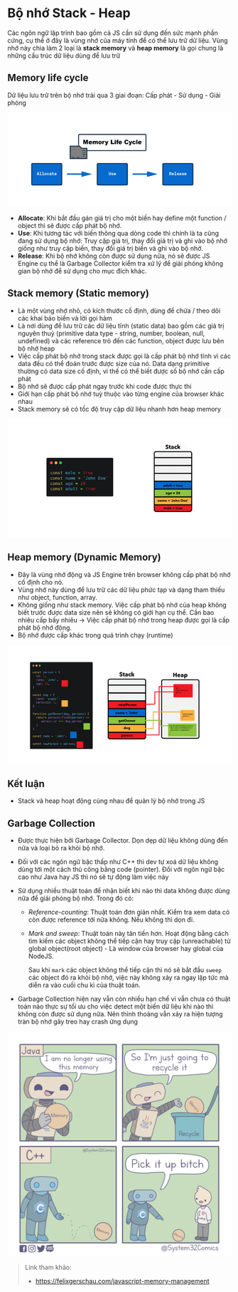 # Bộ nhớ Stack - Heap

Các ngôn ngữ lập trình bao gồm cả JS cần sử dụng đến sức mạnh phần cứng, cụ thể ở đây là vùng nhớ của máy tính để có thể lưu trữ dữ liệu. Vùng nhớ này chia làm 2 loại là **stack memory** và **heap memory** là gọi chung là những cấu trúc dữ liệu dùng để lưu trữ

## Memory life cycle

Dữ liệu lưu trữ trên bộ nhớ trải qua 3 giai đoạn: Cấp phát - Sử dụng - Giải phóng

![](../images/memory-lifecycle.png)

- **Allocate**: Khi bắt đầu gán giá trị cho một biến hay define một function / object thì sẽ được cấp phát bộ nhớ.
- **Use**: Khi tương tác với biến thông qua dòng code thì chính là ta cũng đang sử dụng bộ nhớ: Truy cập giá trị, thay đổi giá trị và ghi vào bộ nhớ giống như truy cập biến, thay đổi giá trị biến và ghi vào bộ nhớ.
- **Release**: Khi bộ nhớ không còn được sử dụng nữa, nó sẽ được JS Engine cụ thể là Garbage Collector kiểm tra xử lý để giải phóng không gian bộ nhớ để sử dụng cho mục đích khác.

## Stack memory (Static memory)

- Là một vùng nhớ nhỏ, có kích thước cố định, dùng để chứa / theo dõi các khai báo biến và lời gọi hàm
- Là nơi dùng để lưu trữ các dữ liệu tĩnh (static data) bao gồm các giá trị nguyên thuỷ (primitive data type - string, number, boolean, null, undefined) và các reference trỏ đến các function, object được lưu bên bộ nhớ heap
- Việc cấp phát bộ nhớ trong stack được gọi là cấp phát bộ nhớ tĩnh vì các data đều có thể đoán trước được size của nó. Data dạng primitive thường có data size cố định, vì thế có thể biết được số bộ nhớ cần cấp phát
- Bộ nhớ sẽ được cấp phát ngay trước khi code được thực thi
- Giới hạn cấp phát bộ nhớ tuỳ thuộc vào từng engine của browser khác nhau
- Stack memory sẽ có tốc độ truy cập dữ liệu nhanh hơn heap memory

![](../images/stack-memory.png)

## Heap memory (Dynamic Memory)

- Đây là vùng nhớ động và JS Engine trên browser không cấp phát bộ nhớ cố định cho nó.
- Vùng nhớ này dùng để lưu trữ các dữ liệu phức tạp và dạng tham thiếu như object, function, array.
- Không giống như stack memory. Việc cấp phát bộ nhớ của heap không biết trước được data size nên sẽ không có giới hạn cụ thể. Cần bao nhiêu cấp bấy nhiêu -> Việc cấp phát bộ nhớ trong heap được gọi là cấp phát bộ nhớ động.
- Bộ nhớ được cấp khác trong quá trình chạy (runtime)

![](../images/stack-heap-pointers.png)

## Kết luận

- Stack và heap hoạt động cùng nhau để quản lý bộ nhớ trong JS

## Garbage Collection

- Được thực hiện bởi Garbage Collector. Dọn dẹp dữ liệu không dùng đến nữa và loại bỏ ra khỏi bộ nhớ.
- Đối với các ngôn ngữ bậc thấp như C++ thì dev tự xoá dữ liệu không dùng tới một cách thủ công bằng code (pointer). Đối với ngôn ngữ bậc cao như Java hay JS thì nó sẽ tự động làm việc này
- Sử dụng nhiều thuật toán để nhận biết khi nào thì data không được dùng nữa để giải phóng bộ nhớ. Trong đó có:

  - _Reference-counting_: Thuật toán đơn giản nhất. Kiểm tra xem data có còn được reference tới nữa không. Nếu không thì dọn đi.

  - _Mark and sweep_: Thuật toán này tân tiến hơn. Hoạt động bằng cách tìm kiếm các object không thể tiếp cận hay truy cập (unreachable) từ global object(root object) - Là window của browser hay global của NodeJS.

    Sau khi `mark` các object không thể tiếp cận thì nó sẽ bắt đầu `sweep` các object đó ra khỏi bộ nhớ, việc này không xảy ra ngay lập tức mà diễn ra vào cuối chu kì của thuật toán.

- Garbage Collection hiện nay vẫn còn nhiều hạn chế vì vẫn chưa có thuật toán nào thực sự tối ưu cho việc detect một biến dữ liệu khi nào thì không còn được sử dụng nữa. Nên thỉnh thoảng vẫn xảy ra hiện tượng tràn bộ nhớ gây treo hay crash ứng dụng

![](../images/garbage-collection.jpeg)

> Link tham khảo:
>
> - https://felixgerschau.com/javascript-memory-management
